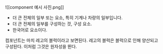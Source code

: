 ![[component 예시 사진.png]]

- 더 큰 전체의 일부 또는 요소, 특히 기계나 차량의 일부입니다.
- 더 큰 전체의 일부를 구성하는 것, 구성 요소.
- 한국어로 요소이다.

컴포넌트는 마치 레고의 블럭이라고 보면된다. 레고의 블럭은 블럭으로 인해 양산되고 구성된다. 이처럼 그것은 원자성을 뛴다.

